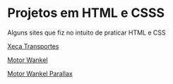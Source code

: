 # Projetos em HTML e CSSS

Alguns sites que fiz no intuito de praticar HTML e CSS

<a href="https://zeca-ryan.github.io/projetos-html-css/xeca-transportes/" hreflang="pt-br" target="_blank" rel="external">Xeca Transportes</a>

<a href="https://zeca-ryan.github.io/projetos-html-css/motor-wankel" hreflang="pt-br" target="_blank" rel="external">Motor Wankel</a>

<a href="https://zeca-ryan.github.io/projetos-html-css/motor-wankel-parallax" hreflang="pt-br" target="_blank" rel="external">Motor Wankel Parallax</a>
